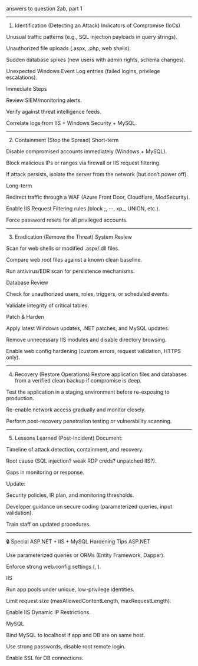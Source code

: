answers to question 2ab, part 1

---
1. Identification (Detecting an Attack)
Indicators of Compromise (IoCs)

Unusual traffic patterns (e.g., SQL injection payloads in query strings).

Unauthorized file uploads (.aspx, .php, web shells).

Sudden database spikes (new users with admin rights, schema changes).

Unexpected Windows Event Log entries (failed logins, privilege escalations).

Immediate Steps

Review SIEM/monitoring alerts.

Verify against threat intelligence feeds.

Correlate logs from IIS + Windows Security + MySQL.

---

2. Containment (Stop the Spread)
Short-term

Disable compromised accounts immediately (Windows + MySQL).

Block malicious IPs or ranges via firewall or IIS request filtering.

If attack persists, isolate the server from the network (but don’t power off).

Long-term

Redirect traffic through a WAF (Azure Front Door, Cloudflare, ModSecurity).

Enable IIS Request Filtering rules (block ;, --, xp_, UNION, etc.).

Force password resets for all privileged accounts.

---

3. Eradication (Remove the Threat)
System Review

Scan for web shells or modified .aspx/.dll files.

Compare web root files against a known clean baseline.

Run antivirus/EDR scan for persistence mechanisms.

Database Review

Check for unauthorized users, roles, triggers, or scheduled events.

Validate integrity of critical tables.

Patch & Harden

Apply latest Windows updates, .NET patches, and MySQL updates.

Remove unnecessary IIS modules and disable directory browsing.

Enable web.config hardening (custom errors, request validation, HTTPS only).

---

4. Recovery (Restore Operations)
Restore application files and databases from a verified clean backup if compromise is deep.

Test the application in a staging environment before re-exposing to production.

Re-enable network access gradually and monitor closely.

Perform post-recovery penetration testing or vulnerability scanning.

---

5. Lessons Learned (Post-Incident)
Document:

Timeline of attack detection, containment, and recovery.

Root cause (SQL injection? weak RDP creds? unpatched IIS?).

Gaps in monitoring or response.

Update:

Security policies, IR plan, and monitoring thresholds.

Developer guidance on secure coding (parameterized queries, input validation).

Train staff on updated procedures.

---

🔒 Special ASP.NET + IIS + MySQL Hardening Tips
ASP.NET

Use parameterized queries or ORMs (Entity Framework, Dapper).

Enforce strong web.config settings (<compilation debug="false">, <customErrors mode="On">).

IIS

Run app pools under unique, low-privilege identities.

Limit request size (maxAllowedContentLength, maxRequestLength).

Enable IIS Dynamic IP Restrictions.

MySQL

Bind MySQL to localhost if app and DB are on same host.

Use strong passwords, disable root remote login.

Enable SSL for DB connections.

